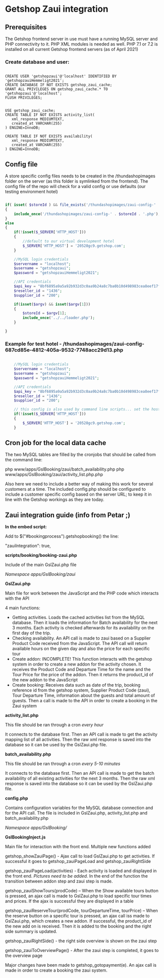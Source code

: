 # Getshop Zaui integration

## Prerequisites

The Getshop frontend server in use must have a running MySQL server and PHP connectivity to it. PHP XML modules is needed as well. PHP 7.1 or 7.2 is installed on all current Getshop frontend servers (as of April 2021)

### Create database and user:

```mysql

CREATE USER 'getshopzaui'@'localhost' IDENTIFIED BY 'getshopzauiHemmeligt2021';
CREATE DATABASE IF NOT EXISTS getshop_zaui_cache;
GRANT ALL PRIVILEGES ON getshop_zaui_cache.* TO 'getshopzaui'@'localhost';
FLUSH PRIVILEGES;


USE getshop_zaui_cache;
CREATE TABLE IF NOT EXISTS activity_list(
   xml_response MEDIUMTEXT,
   created_at VARCHAR(255)
) ENGINE=InnoDB;

CREATE TABLE IF NOT EXISTS availability(
   xml_response MEDIUMTEXT,
   created_at VARCHAR(255)
) ENGINE=InnoDB;

```

## Config file

A store specific config files needs to be created in the /thundashopimages folder on the server (as this folder is symlinked from the frontend). The config file of the repo will check for a valid config or use defaults (our testing environment hotel)

```php

if( isset( $storeId ) && file_exists('/thundashopimages/zaui-config-' . $storeId . '.php' ) )
{
    include_once('/thundashopimages/zaui-config-' . $storeId . '.php');
}
else
{
    if(!isset($_SERVER['HTTP_HOST']))
    {
        //default to our virtual development hotel
        $_SERVER['HTTP_HOST'] = '20528gc9.getshop.com';
    }

    //MySQL login credentials
    $servername = "localhost";
    $username = "getshopzaui";
    $password = "getshopzauiHemmeligt2021";

    //API credentials
    $api_key = "8bf6895a9a5a92b932d3c0aa9b24a8c7ba0b10d498983cea8eef17f35f2fb95b";
    $reseller_id = "1436";
    $supplier_id = "200";

    if(isset($argv) && isset($argv[1]))
    {
        $storeId = $argv[1];
        include_once('../../loader.php');
    }

}

```

### Example for test hotel - /thundashopimages/zaui-config-687cd85e-4812-405a-9532-7748acc29d13.php

```php

    //MySQL login credentials
    $servername = "localhost";
    $username = "getshopzaui";
    $password = "getshopzauiHemmeligt2021";

    //API credentials
    $api_key = "8bf6895a9a5a92b932d3c0aa9b24a8c7ba0b10d498983cea8eef17f35f2fb95b";
    $reseller_id = "1436";
    $supplier_id = "200";

    // this config is also used by command line scripts... set the host for sme getshop stuff to work
    if(!isset($_SERVER['HTTP_HOST']))
    {
        $_SERVER['HTTP_HOST'] = '20528gc9.getshop.com';
    }


```


## Cron job for the local data cache

The two MySQL tables are filled by the cronjobs that should be called from the command line:

php www/apps/GslBooking/zaui/batch_availability.php
php www/apps/GslBooking/zaui/activity_list.php.php

Also here we need to include a better way of making this work for several customers at a time. The included config.php should be configured to include a customer specific config based on the server URL; to keep it in line with the Getshop workings as they are today.



## Zaui integration guide (info from Petar ;)

**In the embed script:**

Add to $(&quot;#bookingprocess&quot;).getshopbooking() the line:

&quot;zauiIntegration&quot;: true,

**scripts/booking/booking-zaui.php**

Include of the main GslZaui.php file

_Namespace apps/GslBooking/zaui_

**GslZaui.php**

Main file for work between the JavaScript and the PHP code which interacts with the API

4 main functions:

- Getting activities. Loads the cached activities list from the MySQL database. Then it loads the information for Batch availability for the next 3 months. Each activity is checked afterwards for its availability on the first day of the trip.
- Checking availability. An API call is made to zaui based on a Supplier Product Code received from the JavaScript. The API call will return available hours on the given day and also the price for each specific tour
- Create addon: INCOMPLETE! This function interacts with the getshop system in order to create a new addon for the activity chosen. It receives the Product Code and Departure Time for the name and the Tour Price for the price of the addon. Then it returns the product\_id of the new addon to the JavaScript
- Create booking: Receives data such as date of the trip, booking reference id from the getshop system, Supplier Product Code (zaui), Tour Departure Time, information about the guests and total amount of guests. Then a call is made to the API in order to create a booking in the Zaui system

**activity\_list.php**

This file should be ran through a cron _every hour_

It connects to the database first. Then an API call is made to get the activity mapping list of all activities. Then the raw xml response is saved into the database so it can be used by the GslZaui.php file.

**batch\_availability.php**

This file should be ran through a cron _every 5-10 minutes_

It connects to the database first. Then an API call is made to get the batch availability of all existing activities for the next 3 months. Then the raw xml response is saved into the database so it can be used by the GslZaui.php file.

**config.php**

Contains configuration variables for the MySQL database connection and for the API call. The file is included in GslZaui.php, activity\_list.php and batch\_availability.php

_Namespace apps/GslBooking/_

**GslBookingInject.js**

Main file for interaction with the front end. Multiple new functions added

getshop\_showZauiPage() - Ajax call to load GslZaui.php to get activities. If successful it goes to getshop\_zauiPageLoad and getshop\_zauiRightSide

getshop\_zauiPageLoad(activities) - Each activity is loaded and displayed in the front end. _Pictures need to be added._ In the end of the function the transition between addon step and zaui step is made.

getshop\_zauiShowTours(prodCode) – When the Show available tours button is pressed, an ajax call is made to GslZaui.php to load specific tour times and prices. If the ajax is successful they are displayed in a table

getshop\_zauiReserveTour(prodCode, tourDepartureTime, tourPrice) – When the reserve button on a specific tour is pressed, an ajax call iss made to GslZaui.php, which creates a new addon. If successful, the product\_id of the new add on is received. Then it is added to the booking and the right side summary is updated.

getshop\_zauiRightSide() - the right side overview is shown on the zaui step

getshop\_zauiToOverviewPage() - After the zaui step is completed, it goes to the overview page

Major changes have been made to getshop\_gotopayment(e). An ajax call is made in order to create a booking the zaui system.
